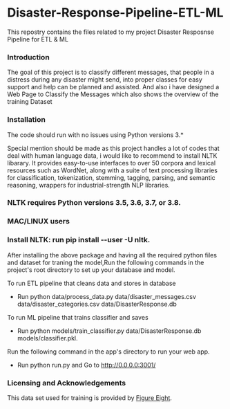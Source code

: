 # Disaster-Response-Pipeline-ETL-ML
This repostry contains the files related to my project Disaster Resposnse Pipeline for ETL & ML


### Introduction

The goal of this project is to classify different messages, that people in a distress during any disaster might send, into proper classes for easy support and help can be planned and assisted. And also i have designed a Web Page to Classify the Messages which also shows the overview of the training Dataset

### Installation

The code should run with no issues using Python versions 3.* 

Special mention should be made as this project handles a lot of codes that deal with human language data, i would like to recommend to install NLTK libarary. It provides easy-to-use interfaces to over 50 corpora and lexical resources such as WordNet, along with a suite of text processing libraries for classification, tokenization, stemming, tagging, parsing, and semantic reasoning, wrappers for industrial-strength NLP libraries.

### NLTK requires Python versions 3.5, 3.6, 3.7, or 3.8.

### MAC/LINUX users 

### Install NLTK: run pip install --user -U nltk.

After installing the above package and having all the required python files and dataset for traning the model,Run the following commands in the project's root directory to set up your database and model.

To run ETL pipeline that cleans data and stores in database 

 - Run python data/process_data.py data/disaster_messages.csv data/disaster_categories.csv data/DisasterResponse.db


To run ML pipeline that trains classifier and saves 

- Run python models/train_classifier.py data/DisasterResponse.db models/classifier.pkl.


Run the following command in the app's directory to run your web app. 

 - Run python run.py and Go to http://0.0.0.0:3001/

### Licensing and Acknowledgements

This data set used for training is provided by [Figure Eight](https://appen.com/datasets/combined-disaster-response-data/).
